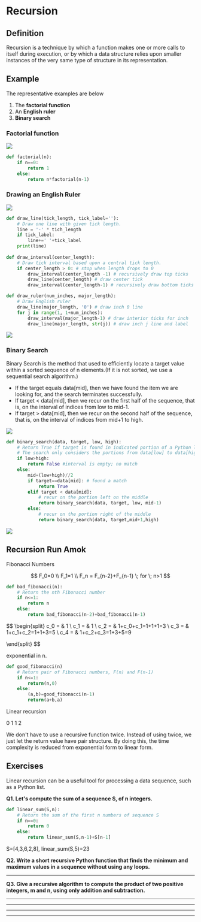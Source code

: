 # Recursion

## Definition

&#x20;Recursion is a technique by which a function makes one or more calls to itself during execution, or by which a data structure relies upon smaller instances of the very same type of structure in its representation.

## Example

&#x20;The representative examples are below

1. The **factorial function**
2. An **English ruler**
3. **Binary search**

### Factorial function



![](<../../.gitbook/assets/image (44).png>)

```python
def factorial(n):
    if n==0:
        return 1
    else:
        return n*factorial(n-1)
```

###

### Drawing an English Ruler

![](<../../.gitbook/assets/image (45).png>)

```python
def draw_line(tick_length, tick_label=''):
    # Draw one line with given tick length.
    line = '-' * tich_length
    if tick_label:
        line+=' '+tick_label
    print(line)
    
def draw_interval(center_length):
    # Draw tick interval based upon a central tick length.
    if center_length > 0: # stop when length drops to 0
        draw_interval(center_length -1) # recursively draw top ticks
        draw_line(center_length) # draw center tick
        draw_interval(center_length-1) # recursively draw bottom ticks

def draw_ruler(num_inches, major_length):
    # Draw English ruler
    draw_line(major_length, '0') # draw inch 0 line
    for j in range(1, 1+num_inches):
        draw_interval(major_length-1) # draw interior ticks for inch
        draw_line(major_length, str(j)) # draw inch j line and label

```

![](<../../.gitbook/assets/image (46).png>)



### Binary Search

&#x20;Binary Search is the method that used to efficiently locate a target value within a sorted sequence of n elements.(If it is not sorted, we use a sequential search algorithm.)

* If the target equals data\[mid], then we have found the item we are looking for, and the search terminates successfully.
* If target < data\[mid], then we recur on the first half of the sequence, that is, on the interval of indices from low to mid-1.
* If target > data\[mid], then we recur on the second half of the sequence, that is, on the interval of indices from mid+1 to high.

![](<../../.gitbook/assets/image (47).png>)

```python
def binary_search(data, target, low, high):
    # Return True if target is found in indicated portion of a Python list.
    # The search only considers the portions from data[low] to data[high] inclusive.
    if low>high:
        return False #interval is empty; no match
    else:
        mid=(low+high)//2
        if target==data[mid]: # found a match
            return True
        elif target < data[mid]:
            # recur on the portion left on the middle
            return binary_search(data, target, low, mid-1)
        else:
            # recur on the portion right of the middle
            return binary_search(data, target,mid+1,high) 
```

![](<../../.gitbook/assets/image (49).png>)



## Recursion Run Amok

Fibonacci Numbers

$$
F_0=0 \\
F_1=1 \\
F_n = F_{n-2}+F_{n-1} \; for \; n>1
$$

```python
def bad_fibonacci(n):
    # Return the nth Fibonacci number
    if n<=1:
        return n
    else:
        return bad_fibonacci(n-2)+bad_fibonacci(n-1)
```

$$
\begin{split}
c_0 = & 1 \\
c_1 = & 1 \\
c_2 = & 1+c_0+c_1=1+1+1=3 \\
c_3 = & 1+c_1+c_2=1+1+3=5 \\
c_4 = & 1+c_2+c_3=1+3+5=9

\end{split}
$$

exponential in n.

```python
def good_fibonacci(n)
    # Return pair of Fibonacci numbers, F(n) and F(n-1)
    if n<=1:
        return(n,0)
    else:
        (a,b)=good_fibonacci(n-1)
        return(a+b,a)
```

Linear recursion

0 1 1 2





&#x20;We don't have to use a recursive function twice. Instead of using twice, we just let the return value have pair structure. By doing this, the time complexity is reduced from exponential form to linear form.



## Exercises

Linear recursion can be a useful tool for processing a data sequence, such as a Python list.



**Q1. Let's compute the sum of a sequence S, of n integers.**

```python
def linear_sum(S,n):
    # Return the sum of the first n numbers of sequence S
    if n==0:
        return 0
    else:
        return linear_sum(S,n-1)+S[n-1]
```

S=\[4,3,6,2,8], linear\_sum(S,5)=23



**Q2. Write a short recursive Python function that finds the minimum and maximum values in a sequence without using any loops.**

****

**Q3. Give a recursive algorithm to compute the product of two positive integers, m and n, using only addition and subtraction.**

****

****

****

****



